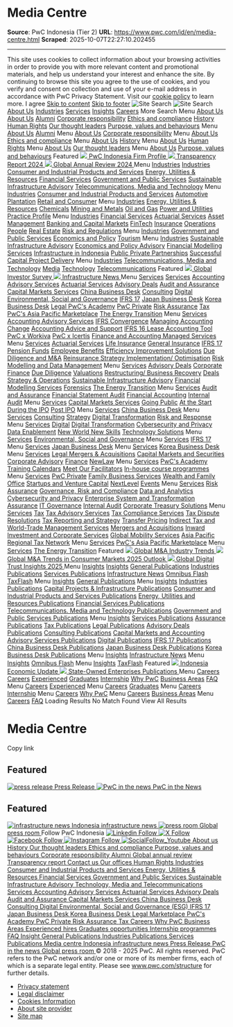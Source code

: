 # Media Centre

**Source**: PwC Indonesia (Tier 2)
**URL**: https://www.pwc.com/id/en/media-centre.html
**Scraped**: 2025-10-07T22:27:10.202455

---

This site uses cookies to collect information about your browsing activities in order to provide you with more relevant content and promotional materials, and help us understand your interest and enhance the site. By continuing to browse this site you agree to the use of cookies, and you verify and consent on collection and use of your e-mail address in accordance with PwC Privacy Statement. Visit our [cookie policy](https://www.pwc.com/id/en/cookies.html) to learn more. 
I agree 
[Skip to content](https://www.pwc.com/id/en/media-centre.html#title) [Skip to footer](https://www.pwc.com/id/en/media-centre.html#pgFooter)
[ ](https://www.pwc.com/gx) ![Site Search](https://www.pwc.com/etc.clientlibs/pwc/clientlibs/rebrand-clientlibs/components-colors/resources/images/slim-header-v2/search-icon.svg) ![Site Search](https://www.pwc.com/etc.clientlibs/pwc/clientlibs/rebrand-clientlibs/components-colors/resources/images/slim-header-v2-bu/Search-bu.svg)
[About Us](https://www.pwc.com/id/en/media-centre.html) [Industries](https://www.pwc.com/id/en/media-centre.html) [Services](https://www.pwc.com/id/en/media-centre.html) [Insights](https://www.pwc.com/id/en/media-centre.html) [Careers](https://www.pwc.com/id/en/media-centre.html)
More
Search
Menu
[About Us](https://www.pwc.com/id/en/media-centre.html)
[About Us](https://www.pwc.com/id/en/about-us.html)
[Alumni](https://www.pwc.com/id/en/alumni.html) [Corporate responsibility](https://www.pwc.com/id/en/about-us/corporate-responsibility.html) [Ethics and compliance](https://www.pwc.com/id/en/about-us/ethics.html) [History](https://www.pwc.com/id/en/about-us/pwc-indonesia-history.html) [Human Rights](https://www.pwc.com/id/en/about-us/human-rights.html) [Our thought leaders](https://www.pwc.com/id/en/about-us/thought-leaders.html) [Purpose, values and behaviours](https://www.pwc.com/id/en/about-us/purpose-values-and-behaviours.html)
Menu
[About Us](https://www.pwc.com/id/en/media-centre.html)
[Alumni](https://www.pwc.com/id/en/alumni.html)
Menu
[About Us](https://www.pwc.com/id/en/media-centre.html)
[Corporate responsibility](https://www.pwc.com/id/en/about-us/corporate-responsibility.html)
Menu
[About Us](https://www.pwc.com/id/en/media-centre.html)
[Ethics and compliance](https://www.pwc.com/id/en/about-us/ethics.html)
Menu
[About Us](https://www.pwc.com/id/en/media-centre.html)
[History](https://www.pwc.com/id/en/about-us/pwc-indonesia-history.html)
Menu
[About Us](https://www.pwc.com/id/en/media-centre.html)
[Human Rights](https://www.pwc.com/id/en/about-us/human-rights.html)
Menu
[About Us](https://www.pwc.com/id/en/media-centre.html)
[Our thought leaders](https://www.pwc.com/id/en/about-us/thought-leaders.html)
Menu
[About Us](https://www.pwc.com/id/en/media-centre.html)
[Purpose, values and behaviours](https://www.pwc.com/id/en/about-us/purpose-values-and-behaviours.html)
Featured
[ ![](https://www.pwc.com/id/en/migration-project/about-us/the-eye-day.jpg.pwcimage.150.100.jpg) PwC Indonesia Firm Profile ](https://www.pwc.com/id/en/about-us.html)
[ ![](https://www.pwc.com/id/en/publications/assurance/transparency-report-2024-03.jpg.pwcimage.150.100.jpg) Transparency Report 2024 ](https://www.pwc.com/id/en/pwc-publications/services-publications/assurance-publications/transparency-report.html)
[ ![](https://www.pwc.com/gx/en/global-annual-review/2024/gar-2024-thumb.jpg.pwcimage.150.100.jpg) Global Annual Review 2024 ](https://www.pwc.com/gx/en/about/global-annual-review.html)
Menu
[Industries](https://www.pwc.com/id/en/media-centre.html)
[Industries](https://www.pwc.com/id/en/industry-sectors.html)
[Consumer and Industrial Products and Services](https://www.pwc.com/id/en/industry-sectors/consumer-industrial-products-services.html) [Energy, Utilities & Resources](https://www.pwc.com/id/en/industry-sectors/energy--utilities---mining.html) [Financial Services](https://www.pwc.com/id/en/industry-sectors/financial-services.html) [Government and Public Services](https://www.pwc.com/id/en/industry-sectors/government-public-services.html) [Sustainable Infrastructure Advisory](https://www.pwc.com/id/en/industry-sectors/cpi.html) [Telecommunications, Media and Technology](https://www.pwc.com/id/en/industry-sectors/telecommunications--media-and-technology.html)
Menu
[Industries](https://www.pwc.com/id/en/media-centre.html)
[Consumer and Industrial Products and Services](https://www.pwc.com/id/en/industry-sectors/consumer-industrial-products-services.html)
[Automotive](https://www.pwc.com/id/en/industry-sectors/consumer-industrial-products-services/automotive.html) [Plantation](https://www.pwc.com/id/en/industry-sectors/consumer-industrial-products-services/plantation.html) [Retail and Consumer](https://www.pwc.com/id/en/industry-sectors/consumer-industrial-products-services/retail-consumer.html)
Menu
[Industries](https://www.pwc.com/id/en/media-centre.html)
[Energy, Utilities & Resources](https://www.pwc.com/id/en/industry-sectors/energy--utilities---mining.html)
[Chemicals](https://www.pwc.com/id/en/industry-sectors/energy--utilities---mining/chemicals.html) [Mining and Metals](https://www.pwc.com/id/en/industry-sectors/energy--utilities---mining/mining.html) [Oil and Gas](https://www.pwc.com/id/en/industry-sectors/energy--utilities---mining/oil---gas.html) [Power and Utilities](https://www.pwc.com/id/en/industry-sectors/energy--utilities---mining/utilities.html) [Practice Profile](https://www.pwc.com/id/en/industry-sectors/energy--utilities---mining/practice-profile.html)
Menu
[Industries](https://www.pwc.com/id/en/media-centre.html)
[Financial Services](https://www.pwc.com/id/en/industry-sectors/financial-services.html)
[Actuarial Services](https://www.pwc.com/id/en/services/actuarial-services.html) [Asset Management](https://www.pwc.com/id/en/industry-sectors/financial-services/asset-wealth-management.html) [Banking and Capital Markets](https://www.pwc.com/id/en/industry-sectors/financial-services/banking-capital-markets.html) [FinTech](https://www.pwc.com/id/en/industry-sectors/financial-services/fintech.html) [Insurance](https://www.pwc.com/id/en/industry-sectors/financial-services/fs-insurance.html) [Operations](https://www.pwc.com/id/en/industry-sectors/financial-services/operations.html) [People](https://www.pwc.com/id/en/industry-sectors/financial-services/people.html) [Real Estate](https://www.pwc.com/id/en/industry-sectors/financial-services/fs-real-estate.html) [Risk and Regulations](https://www.pwc.com/gx/en/industries/financial-services/financial-services-risk-and-regulation.html)
Menu
[Industries](https://www.pwc.com/id/en/media-centre.html)
[Government and Public Services](https://www.pwc.com/id/en/industry-sectors/government-public-services.html)
[Economics and Policy](https://www.pwc.com/id/en/industry-sectors/government-public-services/economics-and-policy.html) [Tourism](https://www.pwc.com/id/en/industry-sectors/government-public-services/tourism-regional-development.html)
Menu
[Industries](https://www.pwc.com/id/en/media-centre.html)
[Sustainable Infrastructure Advisory](https://www.pwc.com/id/en/industry-sectors/cpi.html)
[Economics and Policy Advisory](https://www.pwc.com/id/en/industry-sectors/government-public-services/economics-and-policy.html) [Financial Modelling Services](https://www.pwc.com/id/en/industry-sectors/cpi/financial-modelling.html) [Infrastructure in Indonesia](https://www.pwc.com/id/en/industry-sectors/cpi/infrastructure-in-indonesia.html) [Public Private Partnerships](https://www.pwc.com/id/en/industry-sectors/cpi/public-private-partnerships.html) [Successful Capital Project Delivery](https://www.pwc.com/id/en/industry-sectors/cpi/successful_capital_project_delivery.html)
Menu
[Industries](https://www.pwc.com/id/en/media-centre.html)
[Telecommunications, Media and Technology](https://www.pwc.com/id/en/industry-sectors/telecommunications--media-and-technology.html)
[Media](https://www.pwc.com/id/en/industry-sectors/telecommunications--media-and-technology/media.html) [Technology](https://www.pwc.com/id/en/industry-sectors/telecommunications--media-and-technology/technology.html) [Telecommunications](https://www.pwc.com/id/en/industry-sectors/telecommunications--media-and-technology/telecommunications.html)
Featured
[ ![](https://www.pwc.com/gx/en/issues/c-suite-insights/global-investor-survey/gettyimages-955431062-thumbnail.jpeg.pwcimage.150.100.jpg) Global Investor Survey ](https://www.pwc.com/gx/en/issues/c-suite-insights/global-investor-survey.html)
[ ![](https://www.pwc.com/id/en/capital-projects-infrastructure/infranews/infra-1600x768.jpg.pwcimage.150.100.jpg) Infrastructure News ](https://www.pwc.com/id/en/media-centre/infrastructure-news.html)
Menu
[Services](https://www.pwc.com/id/en/media-centre.html)
[Services](https://www.pwc.com/id/en/services.html)
[Accounting Advisory Services](https://www.pwc.com/id/en/services/accounting-advisory-services.html) [Actuarial Services](https://www.pwc.com/id/en/services/actuarial-services.html) [Advisory Deals](https://www.pwc.com/id/en/services/advisory-deals.html) [Audit and Assurance](https://www.pwc.com/id/en/services/assurance.html) [Capital Markets Services](https://www.pwc.com/id/en/services/capital-markets-services.html) [China Business Desk](https://www.pwc.com/id/en/services/china-business-desk.html) [Consulting](https://www.pwc.com/id/en/services/consulting.html) [Digital](https://www.pwc.com/id/en/services/reimagine-digital.html) [Environmental, Social and Governance](https://www.pwc.com/id/en/services/environmental-social-governance.html) [IFRS 17](https://www.pwc.com/id/en/services/ifrs-17.html) [Japan Business Desk](https://www.pwc.com/id/en/services/japan-business-desk.html) [Korea Business Desk](https://www.pwc.com/id/en/services/korea-business-desk.html) [Legal ](https://www.pwc.com/id/en/services/legal.html) [PwC's Academy](https://www.pwc.com/id/en/academy.html) [PwC Private](https://www.pwc.com/id/en/services/entrepreneurial-and-private-business.html) [Risk Assurance](https://www.pwc.com/id/en/services/risk-assurance-services.html) [Tax](https://www.pwc.com/id/en/services/tax-services.html) [PwC's Asia Pacific Marketplace](https://www.pwc.com/id/en/marketplace.html) [The Energy Transition](https://www.pwc.com/id/en/services/energy-transition.html)
Menu
[Services](https://www.pwc.com/id/en/media-centre.html)
[Accounting Advisory Services](https://www.pwc.com/id/en/services/accounting-advisory-services.html)
[IFRS Convergence](https://www.pwc.com/id/en/services/accounting-advisory-services/ifrs-convergence.html) [Managing Accounting Change](https://www.pwc.com/id/en/services/accounting-advisory-services/managing-accounting-change.html) [Accounting Advice and Support](https://www.pwc.com/id/en/services/accounting-advisory-services/accounting-advice-and-support.html) [IFRS 16 Lease Accounting Tool](https://www.pwc.com/id/en/services/accounting-advisory-services/ifrs-16.html) [PwC x Workiva](https://www.pwc.com/id/en/services/accounting-advisory-services/workiva.html) [PwC x Icertis](https://www.pwc.com/id/en/services/accounting-advisory-services/icertis.html) [Finance and Accounting Managed Services](https://www.pwc.com/id/en/services/accounting-advisory-services/finance-accounting-managed-services.html)
Menu
[Services](https://www.pwc.com/id/en/media-centre.html)
[Actuarial Services](https://www.pwc.com/id/en/services/actuarial-services.html)
[Life Insurance](https://www.pwc.com/id/en/services/actuarial-services/life-insurance.html) [General Insurance](https://www.pwc.com/id/en/services/actuarial-services/general-insurance.html) [IFRS 17](https://www.pwc.com/id/en/services/ifrs-17.html) [Pension Funds](https://www.pwc.com/id/en/services/actuarial-services/pension-funds.html) [Employee Benefits](https://www.pwc.com/id/en/services/actuarial-services/employee-benefits.html) [Efficiency Improvement Solutions](https://www.pwc.com/id/en/services/actuarial-services/efficiency-improvement-solutions.html) [Due Diligence and M&A](https://www.pwc.com/id/en/services/actuarial-services/due-diligence-and-m-a.html) [Reinsurance Strategy Implementation/ Optimisation](https://www.pwc.com/id/en/services/actuarial-services/reinsurance-strategy-implementation--optimisation.html) [Risk Modelling and Data Management](https://www.pwc.com/id/en/services/actuarial-services/risk-modelling-and-data-management-.html)
Menu
[Services](https://www.pwc.com/id/en/media-centre.html)
[Advisory Deals](https://www.pwc.com/id/en/services/advisory-deals.html)
[Corporate Finance](https://www.pwc.com/id/en/services/advisory-deals/corporate-finance.html) [Due Diligence](https://www.pwc.com/id/en/services/advisory-deals/transaction-services.html) [Valuations](https://www.pwc.com/id/en/services/advisory-deals/corporate-valuations.html) [Restructuring/ Business Recovery](https://www.pwc.com/id/en/services/advisory-deals/business-recovery.html) [Deals Strategy & Operations](https://www.pwc.com/id/en/services/advisory-deals/deals-strategy.html) [Sustainable Infrastructure Advisory](https://www.pwc.com/id/en/industry-sectors/cpi.html) [Financial Modelling Services](https://www.pwc.com/id/en/industry-sectors/cpi/financial-modelling.html) [Forensics](https://www.pwc.com/id/en/services/advisory-deals/forensics.html) [The Energy Transition](https://www.pwc.com/id/en/services/energy-transition.html)
Menu
[Services](https://www.pwc.com/id/en/media-centre.html)
[Audit and Assurance](https://www.pwc.com/id/en/services/assurance.html)
[Financial Statement Audit](https://www.pwc.com/id/en/services/assurance/financial-statement-audit.html) [Financial Accounting](https://www.pwc.com/id/en/services/assurance/financial-accounting.html) [Internal Audit](https://www.pwc.com/id/en/services/risk-assurance-services/internal-audit-services.html)
Menu
[Services](https://www.pwc.com/id/en/media-centre.html)
[Capital Markets Services](https://www.pwc.com/id/en/services/capital-markets-services.html)
[Going Public](https://www.pwc.com/id/en/services/capital-markets-services/going-public.html) [At the Start](https://www.pwc.com/id/en/services/capital-markets-services/at-the-start.html) [During the IPO](https://www.pwc.com/id/en/services/capital-markets-services/during-the-ipo.html) [Post IPO](https://www.pwc.com/id/en/services/capital-markets-services/post-ipo.html)
Menu
[Services](https://www.pwc.com/id/en/media-centre.html)
[China Business Desk](https://www.pwc.com/id/en/services/china-business-desk.html)
Menu
[Services](https://www.pwc.com/id/en/media-centre.html)
[Consulting](https://www.pwc.com/id/en/services/consulting.html)
[Strategy](https://www.strategyand.pwc.com/s1/en) [Digital Transformation](https://www.pwc.com/id/en/services/consulting/digital-transformation.html) [Risk and Response](https://www.pwc.com/id/en/services/consulting/risk-consulting.html)
Menu
[Services](https://www.pwc.com/id/en/media-centre.html)
[Digital](https://www.pwc.com/id/en/services/reimagine-digital.html)
[Digital Transformation](https://www.pwc.com/id/en/services/reimagine-digital/digital-transformation.html) [Cybersecurity and Privacy](https://www.pwc.com/id/en/services/reimagine-digital/cybersecurity-and-cloud.html) [Data Enablement](https://www.pwc.com/id/en/services/reimagine-digital/data-enablement.html) [New World New Skills](https://www.pwc.com/id/en/services/reimagine-digital/upskilling.html) [Technology Solutions](https://www.pwc.com/id/en/services/reimagine-digital/technology-solutions.html)
Menu
[Services](https://www.pwc.com/id/en/media-centre.html)
[Environmental, Social and Governance](https://www.pwc.com/id/en/services/environmental-social-governance.html)
Menu
[Services](https://www.pwc.com/id/en/media-centre.html)
[IFRS 17](https://www.pwc.com/id/en/services/ifrs-17.html)
Menu
[Services](https://www.pwc.com/id/en/media-centre.html)
[Japan Business Desk](https://www.pwc.com/id/en/services/japan-business-desk.html)
Menu
[Services](https://www.pwc.com/id/en/media-centre.html)
[Korea Business Desk](https://www.pwc.com/id/en/services/korea-business-desk.html)
Menu
[Services](https://www.pwc.com/id/en/media-centre.html)
[Legal ](https://www.pwc.com/id/en/services/legal.html)
[Mergers & Acquisitions](https://www.pwc.com/id/en/services/legal/mergers-acquisitions.html) [Capital Markets and Securities](https://www.pwc.com/id/en/services/legal/capital-markets-securities.html) [Corporate Advisory](https://www.pwc.com/id/en/services/legal/corporate-advisory.html) [Finance](https://www.pwc.com/id/en/services/legal/finance.html) [NewLaw](https://www.pwc.com/id/en/services/legal/newlaw.html)
Menu
[Services](https://www.pwc.com/id/en/media-centre.html)
[PwC's Academy](https://www.pwc.com/id/en/academy.html)
[Training Calendars](https://www.pwc.com/id/en/academy/training-calendar.html) [Meet Our Facilitators](https://www.pwc.com/id/en/academy/meet-our-facilitators.html) [In-house course programmes](https://www.pwc.com/id/en/academy/in-house-course-programs.html)
Menu
[Services](https://www.pwc.com/id/en/media-centre.html)
[PwC Private](https://www.pwc.com/id/en/services/entrepreneurial-and-private-business.html)
[Family Business Services](https://www.pwc.com/id/en/services/entrepreneurial-and-private-business.html) [Wealth and Family Office](https://www.pwc.com/id/en/services/entrepreneurial-and-private-business/wealth-and-family-office.html) [Startups and Venture Capital](https://www.pwc.com/id/en/services/entrepreneurial-and-private-business/startups-and-venture-capital.html) [NextLevel](https://www.pwc.com/id/en/services/entrepreneurial-and-private-business/nextlevel.html) [Events](https://www.pwc.com/id/en/services/entrepreneurial-and-private-business/events.html)
Menu
[Services](https://www.pwc.com/id/en/media-centre.html)
[Risk Assurance](https://www.pwc.com/id/en/services/risk-assurance-services.html)
[Governance, Risk and Compliance](https://www.pwc.com/id/en/services/risk-assurance-services/governance-risk-compliance.html) [Data and Analytics](https://www.pwc.com/id/en/services/risk-assurance-services/data-analytics.html) [Cybersecurity and Privacy](https://www.pwc.com/id/en/services/reimagine-digital/cybersecurity-and-cloud.html) [Enterprise System and Transformation Assurance](https://www.pwc.com/id/en/services/risk-assurance-services/enterprise-system-transformation-assurance.html) [IT Governance](https://www.pwc.com/id/en/services/risk-assurance-services/it-governance.html) [Internal Audit](https://www.pwc.com/id/en/services/risk-assurance-services/internal-audit-services.html) [Corporate Treasury Solutions](https://www.pwc.com/id/en/services/risk-assurance-services/corporate-treasury-solutions.html)
Menu
[Services](https://www.pwc.com/id/en/media-centre.html)
[Tax](https://www.pwc.com/id/en/services/tax-services.html)
[Tax Advisory Services](https://www.pwc.com/id/en/services/tax-services/advisory.html) [Tax Compliance Services](https://www.pwc.com/id/en/services/tax-services/compliance.html) [Tax Dispute Resolutions](https://www.pwc.com/id/en/services/tax-services/dispute-resolution.html) [Tax Reporting and Strategy](https://www.pwc.com/id/en/services/tax-services/tax-reporting-and-strategy.html) [Transfer Pricing](https://www.pwc.com/id/en/services/tax-services/transfer-pricing.html) [Indirect Tax and World-Trade Management Services](https://www.pwc.com/id/en/services/tax-services/indirect-and-world-trade-management.html) [Mergers and Acquisitions](https://www.pwc.com/id/en/services/tax-services/mergers-acquisitions.html) [Inward Investment and Corporate Services](https://www.pwc.com/id/en/services/tax-services/inward-investment.html) [Global Mobility Services](https://www.pwc.com/id/en/services/tax-services/global-mobility-services.html) [Asia Pacific Regional Tax Network](https://www.pwc.com/id/en/services/tax-services/asia-pacific-regional-tax-network.html)
Menu
[Services](https://www.pwc.com/id/en/media-centre.html)
[PwC's Asia Pacific Marketplace](https://www.pwc.com/id/en/marketplace.html)
Menu
[Services](https://www.pwc.com/id/en/media-centre.html)
[The Energy Transition](https://www.pwc.com/id/en/services/energy-transition.html)
Featured
[ ![](https://www.pwc.com/id/en/.pwcimage.150.100.jpg) Global M&A Industry Trends ](https://www.pwc.com/gx/en/services/deals/trends)
[ ![](https://www.pwc.com/gx/en/services/deals/trends/cm-thumb-h1-2025.jpg.pwcimage.150.100.jpg) Global M&A Trends in Consumer Markets 2025 Outlook ](https://www.pwc.com/gx/en/services/deals/trends/consumer-markets.html)
[ ![](https://www.pwc.com/us/en/services/consulting/cybersecurity-risk-regulatory/library/assets/dti-2026-hero-page-properties.jpg.pwcimage.150.100.jpg) Global Digital Trust Insights 2025 ](https://www.pwc.com/us/en/services/consulting/cybersecurity-risk-regulatory/library/global-digital-trust-insights.html)
Menu
[Insights](https://www.pwc.com/id/en/media-centre.html)
[Insights](https://www.pwc.com/id/en/pwc-publications.html)
[General Publications](https://www.pwc.com/id/en/pwc-publications/general-publications.html) [Industries Publications](https://www.pwc.com/id/en/pwc-publications/industries-publications.html) [Services Publications](https://www.pwc.com/id/en/pwc-publications/services-publications.html) [Infrastructure News](https://www.pwc.com/id/en/media-centre/infrastructure-news.html) [Omnibus Flash](https://www.pwc.com/id/en/omnibus-flash.html) [TaxFlash](https://www.pwc.com/id/en/pwc-publications/services-publications/tax-publications.html)
Menu
[Insights](https://www.pwc.com/id/en/media-centre.html)
[General Publications](https://www.pwc.com/id/en/pwc-publications/general-publications.html)
Menu
[Insights](https://www.pwc.com/id/en/media-centre.html)
[Industries Publications](https://www.pwc.com/id/en/pwc-publications/industries-publications.html)
[Capital Projects & Infrastructure Publications](https://www.pwc.com/id/en/pwc-publications/industries-publications/capital-projects-and-infrastructure-publications.html) [Consumer and Industrial Products and Services Publications](https://www.pwc.com/id/en/pwc-publications/industries-publications/consumer-and-industrial-products-and-services.html) [Energy, Utilities and Resources Publications](https://www.pwc.com/id/en/pwc-publications/industries-publications/energy--utilities---mining-publications.html) [Financial Services Publications](https://www.pwc.com/id/en/pwc-publications/industries-publications/financial-services-publications.html) [Telecommunications. Media and Technology Publications](https://www.pwc.com/id/en/pwc-publications/industries-publications/telecommunications-media-technology.html) [Government and Public Services Publications](https://www.pwc.com/id/en/pwc-publications/industries-publications/government-and-public-services-publications.html)
Menu
[Insights](https://www.pwc.com/id/en/media-centre.html)
[Services Publications](https://www.pwc.com/id/en/pwc-publications/services-publications.html)
[Assurance Publications](https://www.pwc.com/id/en/pwc-publications/services-publications/assurance-publications.html) [Tax Publications](https://www.pwc.com/id/en/pwc-publications/services-publications/tax-publications.html) [Legal Publications](https://www.pwc.com/id/en/pwc-publications/services-publications/legal-publications.html) [Advisory Deals Publications](https://www.pwc.com/id/en/pwc-publications/services-publications/advisory-deals-publications.html) [Consulting Publications](https://www.pwc.com/id/en/pwc-publications/services-publications/consulting.html) [Capital Markets and Accounting Advisory Services Publications](https://www.pwc.com/id/en/pwc-publications/services-publications/capital-markets-and-accounting-advisory-services.html) [Digital Publications](https://www.pwc.com/id/en/pwc-publications/services-publications/digital-publications.html) [IFRS 17 Publications](https://www.pwc.com/id/en/pwc-publications/services-publications/ifrs-17-publications.html) [China Business Desk Publications](https://www.pwc.com/id/en/pwc-publications/services-publications/china-business-desk-publications.html) [Japan Business Desk Publications](https://www.pwc.com/id/en/pwc-publications/services-publications/japan-business-desk-publications.html) [Korea Business Desk Publications](https://www.pwc.com/id/en/pwc-publications/services-publications/korea-business-desk-publications.html)
Menu
[Insights](https://www.pwc.com/id/en/media-centre.html)
[Infrastructure News](https://www.pwc.com/id/en/media-centre/infrastructure-news.html)
Menu
[Insights](https://www.pwc.com/id/en/media-centre.html)
[Omnibus Flash](https://www.pwc.com/id/en/omnibus-flash.html)
Menu
[Insights](https://www.pwc.com/id/en/media-centre.html)
[TaxFlash](https://www.pwc.com/id/en/pwc-publications/services-publications/tax-publications.html)
Featured
[ ![](https://www.pwc.com/id/en/publications/general/jakarta-landscape-670.jpg.pwcimage.150.100.jpg) Indonesia Economic Update ](https://www.pwc.com/id/en/pwc-publications/general-publications/indonesia-economic-update.html)
[ ![](https://www.pwc.com/id/en/publications/soe/bumn-publications-hero.jpg.pwcimage.150.100.jpg) State-Owned Enterprises Publications ](https://www.pwc.com/id/en/pwc-publications/general-publications/soe-publications.html)
Menu
[Careers](https://www.pwc.com/id/en/media-centre.html)
[Careers](https://www.pwc.com/id/en/careers.html)
[Experienced](https://www.pwc.com/id/en/careers/experienced.html) [Graduates](https://www.pwc.com/id/en/careers/graduates.html) [Internship](https://www.pwc.com/id/en/careers/internship-programmes.html) [Why PwC](https://www.pwc.com/id/en/careers/why-pwc.html) [Business Areas](https://www.pwc.com/id/en/careers/business-area.html) [FAQ](https://www.pwc.com/id/en/careers/faq.html)
Menu
[Careers](https://www.pwc.com/id/en/media-centre.html)
[Experienced](https://www.pwc.com/id/en/careers/experienced.html)
Menu
[Careers](https://www.pwc.com/id/en/media-centre.html)
[Graduates](https://www.pwc.com/id/en/careers/graduates.html)
Menu
[Careers](https://www.pwc.com/id/en/media-centre.html)
[Internship](https://www.pwc.com/id/en/careers/internship-programmes.html)
Menu
[Careers](https://www.pwc.com/id/en/media-centre.html)
[Why PwC](https://www.pwc.com/id/en/careers/why-pwc.html)
Menu
[Careers](https://www.pwc.com/id/en/media-centre.html)
[Business Areas](https://www.pwc.com/id/en/careers/business-area.html)
Menu
[Careers](https://www.pwc.com/id/en/media-centre.html)
[FAQ](https://www.pwc.com/id/en/careers/faq.html)
Loading Results
No Match Found
View All Results 
# Media Centre
Copy link
## Featured
[ ![press release](https://www.pwc.ch/de/images/hero/hero_press_corner_fachartikel_1220x500.jpg) Press Release ](https://www.pwc.com/id/en/media-centre/press-release.html)
[ ![PwC in the news](https://www.pwc.co.za/en/assets/images/Heroes/hero-digital.jpg) PwC in the News ](https://www.pwc.com/id/en/media-centre/pwc-in-news.html)
## Featured
[ ![infrastructure news](https://www.pwc.com/id/en/capital-projects-infrastructure/infranews/infra-1600x768.jpg) Indonesia infrastructure news ](https://www.pwc.com/id/en/media-centre/infrastructure-news.html)
[ ![press room](https://www.pwc.ch/de/images/hero/hero_press_corner_interviews_1600x900.jpg) Global press room ](https://www.pwc.com/gx/en/news-room.html)
Follow PwC Indonesia [ ![Linkedin Follow](https://www.pwc.com/content/pwc/script/network/follow/follow_linkedin.png) ](https://www.linkedin.com/company/pwc_indonesia) [ ![X Follow](https://www.pwc.com/content/pwc/script/network/follow/follow_twitter.png) ](https://twitter.com/pwc_indonesia?lang=en) [ ![Facebook Follow](https://www.pwc.com/content/pwc/script/network/follow/follow_facebook.png) ](https://www.facebook.com/pwcindonesia/) [ ![Instagram Follow](https://www.pwc.com/content/pwc/script/network/follow/follow_instagram.png) ](https://www.instagram.com/pwc_indonesia/) [ ![SocialFollow_Youtube](https://www.pwc.com/content/pwc/script/network/follow/follow_youtube.png) ](https://www.youtube.com/channel/UC0HguLYX9A-80HMA75AvLJw)
[ About us ](https://www.pwc.com/id/en/about-us.html) [ History ](https://www.pwc.com/id/en/about-us/pwc-indonesia-history.html) [ Our thought leaders ](https://www.pwc.com/id/en/about-us/thought-leaders.html) [ Ethics and compliance ](https://www.pwc.com/id/en/about-us/ethics.html) [ Purpose, values and behaviours ](https://www.pwc.com/id/en/about-us/purpose-values-and-behaviours.html) [ Corporate responsibility ](https://www.pwc.com/id/en/about-us/corporate-responsibility.html) [ Alumni ](https://www.pwc.com/id/en/alumni.html) [ Global annual review ](https://www.pwc.com/gx/en/about/global-annual-review.html) [ Transparency report ](https://www.pwc.com/id/en/pwc-publications/services-publications/assurance-publications/transparency-report.html) [ Contact us ](https://www.pwc.com/id/en/about-us/contact-pwc-indonesia.html) [ Our offices ](https://www.pwc.com/id/en/about-us/our-offices.html) [ Human Rights ](https://www.pwc.com/id/en/about-us/human-rights.html)
[ Industries ](https://www.pwc.com/id/en/industry-sectors.html) [ Consumer and Industrial Products and Services ](https://www.pwc.com/id/en/industry-sectors/consumer-industrial-products-services.html) [ Energy, Utilities & Resources ](https://www.pwc.com/id/en/industry-sectors/energy--utilities---mining.html) [ Financial Services ](http://www.pwc.com/id/en/industry-sectors/financial-services.html) [ Government and Public Services ](https://www.pwc.com/id/en/industry-sectors/government-public-services.html) [ Sustainable Infrastructure Advisory ](https://www.pwc.com/id/en/industry-sectors/cpi.html) [ Technology, Media and Telecommunications ](https://www.pwc.com/id/en/industry-sectors/telecommunications--media-and-technology.html)
[ Services ](https://www.pwc.com/id/en/services.html)
[ Accounting Advisory Services ](https://www.pwc.com/id/en/services/accounting-advisory-services.html) [ Actuarial Services ](https://www.pwc.com/id/en/services/actuarial-services.html) [ Advisory Deals ](https://www.pwc.com/id/en/services/advisory-deals.html) [ Audit and Assurance ](https://www.pwc.com/id/en/services/assurance.html) [ Capital Markets Services ](https://www.pwc.com/id/en/services/capital-markets-services.html) [ China Business Desk ](https://www.pwc.com/id/en/services/china-business-desk.html) [ Consulting ](https://www.pwc.com/id/en/services/consulting.html) [ Digital ](https://www.pwc.com/id/en/services/reimagine-digital.html) [ Environmental, Social and Governance (ESG) ](https://www.pwc.com/id/en/services/environmental-social-governance.html)
[ IFRS 17 ](https://www.pwc.com/id/en/services/ifrs-17.html) [ Japan Business Desk ](https://www.pwc.com/id/en/services/japan-business-desk.html) [ Korea Business Desk ](https://www.pwc.com/id/en/services/korea-business-desk.html) [ Legal ](https://www.pwc.com/id/en/services/legal.html) [ Marketplace ](https://www.pwc.com/id/en/marketplace.html) [ PwC's Academy ](https://www.pwc.com/id/en/academy.html) [ PwC Private ](https://www.pwc.com/id/en/services/entrepreneurial-and-private-business.html) [ Risk Assurance ](https://www.pwc.com/id/en/services/risk-assurance-services.html) [ Tax ](https://www.pwc.com/id/en/services/tax-services.html)
[ Careers ](https://www.pwc.com/id/en/careers.html) [ Why PwC ](https://www.pwc.com/id/en/careers/why-pwc.html) [ Business Areas ](https://www.pwc.com/id/en/careers/business-area.html) [ Experienced hires  ](https://www.pwc.com/id/en/careers/experienced.html) [ Graduates opportunities ](https://www.pwc.com/id/en/careers/graduates.html) [ Internship programmes ](https://www.pwc.com/id/en/careers/internship-programmes.html) [ FAQ ](https://www.pwc.com/id/en/careers/careers-revamp/frequently-asked-questions.html)
[ Insight ](https://www.pwc.com/id/en/pwc-publications.html) [ General Publications ](https://www.pwc.com/id/en/pwc-publications/general-publications.html) [ Industries Publications ](https://www.pwc.com/id/en/pwc-publications/industries-publications.html) [ Services Publications ](https://www.pwc.com/id/en/pwc-publications/services-publications.html)
[ Media centre ](https://www.pwc.com/id/en/media-centre.html) [ Indonesia infrastructure news ](https://www.pwc.com/id/en/media-centre/infrastructure-news.html) [ Press Release ](https://www.pwc.com/id/en/media-centre/press-release.html) [ PwC in the news ](https://www.pwc.com/id/en/media-centre/pwc-in-news.html) [ Global press room ](https://www.pwc.com/gx/en/news-room.html)
[](https://www.pwc.com/gx)
© 2018 - 2025 PwC. All rights reserved. PwC refers to the PwC network and/or one or more of its member firms, each of which is a separate legal entity. Please see www.pwc.com/structure for further details. 
  * [ Privacy statement ](http://www.pwc.com/id/en/privacy-policy.html)
  * [ Legal disclaimer ](http://www.pwc.com/id/en/site-map/legal-disclaimer.html)
  * [ Cookies Information ](http://www.pwc.com/id/en/cookies.html)
  * [ About site provider ](http://www.pwc.com/id/en/site-map/about-site-provider.html)
  * [ Site map ](http://www.pwc.com/id/en/site-map.html)


